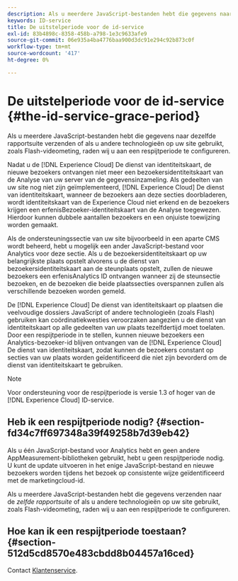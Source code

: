 ```yaml
---
description: Als u meerdere JavaScript-bestanden hebt die gegevens naar dezelfde rapportsuite verzenden of als u andere technologieën op uw site gebruikt, zoals Flash-videometing, raden wij u aan een respijtperiode te configureren.
keywords: ID-service
title: De uitstelperiode voor de id-service
exl-id: 83b4898c-8358-458b-a798-1e3c9633afe9
source-git-commit: 06e935a4ba4776baa900d3dc91e294c92b873c0f
workflow-type: tm+mt
source-wordcount: '417'
ht-degree: 0%

---
```


# De uitstelperiode voor de id-service {#the-id-service-grace-period}

Als u meerdere JavaScript-bestanden hebt die gegevens naar dezelfde rapportsuite verzenden of als u andere technologieën op uw site gebruikt, zoals Flash-videometing, raden wij u aan een respijtperiode te configureren.

Nadat u de [!DNL Experience Cloud] De dienst van identiteitskaart, de nieuwe bezoekers ontvangen niet meer een bezoekersidentiteitskaart van de Analyse van uw server van de gegevensinzameling. Als gedeelten van uw site nog niet zijn geïmplementeerd, [!DNL Experience Cloud] De dienst van identiteitskaart, wanneer de bezoekers aan deze secties doorbladeren, wordt identiteitskaart van de Experience Cloud niet erkend en de bezoekers krijgen een erfenisBezoeker-identiteitskaart van de Analyse toegewezen. Hierdoor kunnen dubbele aantallen bezoekers en een onjuiste toewijzing worden gemaakt.

Als de ondersteuningssectie van uw site bijvoorbeeld in een aparte CMS wordt beheerd, hebt u mogelijk een ander JavaScript-bestand voor Analytics voor deze sectie. Als u de bezoekersidentiteitskaart op uw belangrijkste plaats opstelt alvorens u de dienst van bezoekersidentiteitskaart aan de steunplaats opstelt, zullen de nieuwe bezoekers een erfenisAnalytics ID ontvangen wanneer zij de steunsectie bezoeken, en de bezoeken die beide plaatssecties overspannen zullen als verschillende bezoeken worden gemeld.

De [!DNL Experience Cloud] De dienst van identiteitskaart op plaatsen die veelvoudige dossiers JavaScript of andere technologieën (zoals Flash) gebruiken kan coördinatiekwesties veroorzaken aangezien u de dienst van identiteitskaart op alle gedeelten van uw plaats tezelfdertijd moet toelaten. Door een respijtperiode in te stellen, kunnen nieuwe bezoekers een Analytics-bezoeker-id blijven ontvangen van de [!DNL Experience Cloud] De dienst van identiteitskaart, zodat kunnen de bezoekers constant op secties van uw plaats worden geïdentificeerd die niet zijn bevorderd om de dienst van identiteitskaart te gebruiken.

>[!NOTE]
>
>Voor ondersteuning voor de respijtperiode is versie 1.3 of hoger van de [!DNL Experience Cloud] ID-service.

## Heb ik een respijtperiode nodig? {#section-fd34c7ff697348a39f49258b7d39eb42}

Als u één JavaScript-bestand voor Analytics hebt en geen andere AppMeasurement-bibliotheken gebruikt, hebt u geen respijtperiode nodig. U kunt de update uitvoeren in het enige JavaScript-bestand en nieuwe bezoekers worden tijdens het bezoek op consistente wijze geïdentificeerd met de marketingcloud-id.

Als u meerdere JavaScript-bestanden hebt die gegevens verzenden naar de *zelfde rapportsuite* of als u andere technologieën op uw site gebruikt, zoals Flash-videometing, raden wij u aan een respijtperiode te configureren.

## Hoe kan ik een respijtperiode toestaan? {#section-512d5cd8570e483cbdd8b04457a16ced}

Contact [Klantenservice](https://helpx.adobe.com/marketing-cloud/contact-support.html).

